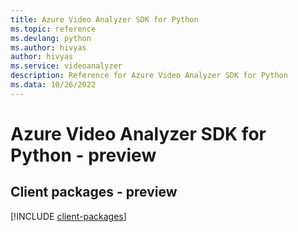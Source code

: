 ```yaml
---
title: Azure Video Analyzer SDK for Python
ms.topic: reference
ms.devlang: python
ms.author: hivyas
author: hivyas
ms.service: videoanalyzer
description: Reference for Azure Video Analyzer SDK for Python
ms.data: 10/26/2022
---
```

# Azure Video Analyzer SDK for Python - preview

## Client packages - preview
[!INCLUDE [client-packages](video-analyzer-client-index.md)]